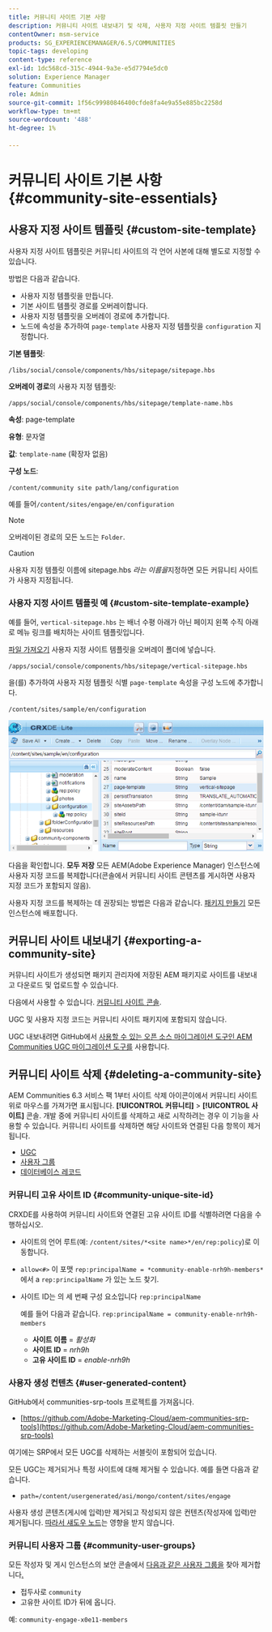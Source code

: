 ```yaml
---
title: 커뮤니티 사이트 기본 사항
description: 커뮤니티 사이트 내보내기 및 삭제, 사용자 지정 사이트 템플릿 만들기
contentOwner: msm-service
products: SG_EXPERIENCEMANAGER/6.5/COMMUNITIES
topic-tags: developing
content-type: reference
exl-id: 1dc568cd-315c-4944-9a3e-e5d7794e5dc0
solution: Experience Manager
feature: Communities
role: Admin
source-git-commit: 1f56c99980846400cfde8fa4e9a55e885bc2258d
workflow-type: tm+mt
source-wordcount: '488'
ht-degree: 1%

---
```


# 커뮤니티 사이트 기본 사항 {#community-site-essentials}

## 사용자 지정 사이트 템플릿 {#custom-site-template}

사용자 지정 사이트 템플릿은 커뮤니티 사이트의 각 언어 사본에 대해 별도로 지정할 수 있습니다.

방법은 다음과 같습니다.

* 사용자 지정 템플릿을 만듭니다.
* 기본 사이트 템플릿 경로를 오버레이합니다.
* 사용자 지정 템플릿을 오버레이 경로에 추가합니다.
* 노드에 속성을 추가하여 `page-template` 사용자 지정 템플릿을 `configuration` 지정합니다.

**기본 템플릿**:

`/libs/social/console/components/hbs/sitepage/sitepage.hbs`

**오버레이 경로**&#x200B;의 사용자 지정 템플릿:

`/apps/social/console/components/hbs/sitepage/template-name.hbs`

**속성**: page-template

**유형**: 문자열

**값**: `template-name` (확장자 없음)

**구성 노드**:

`/content/community site path/lang/configuration`

예를 들어`/content/sites/engage/en/configuration`

>[!NOTE]
>
>오버레이된 경로의 모든 노드는 `Folder`.

>[!CAUTION]
>
>사용자 지정 템플릿 이름에 sitepage.hbs *라는 이름을*&#x200B;지정하면 모든 커뮤니티 사이트가 사용자 지정됩니다.

### 사용자 지정 사이트 템플릿 예 {#custom-site-template-example}

예를 들어, `vertical-sitepage.hbs` 는 배너 수평 아래가 아닌 페이지 왼쪽 수직 아래로 메뉴 링크를 배치하는 사이트 템플릿입니다.

[파일 가져오기](assets/vertical-sitepage.hbs)
사용자 지정 사이트 템플릿을 오버레이 폴더에 넣습니다.

`/apps/social/console/components/hbs/sitepage/vertical-sitepage.hbs`

을(를) 추가하여 사용자 지정 템플릿 식별 `page-template` 속성을 구성 노드에 추가합니다.

`/content/sites/sample/en/configuration`

![crxde-siteconfiguration](assets/crxde-siteconfiguration.png)

다음을 확인합니다. **모두 저장** 모든 AEM(Adobe Experience Manager) 인스턴스에 사용자 지정 코드를 복제합니다(콘솔에서 커뮤니티 사이트 콘텐츠를 게시하면 사용자 지정 코드가 포함되지 않음).

사용자 지정 코드를 복제하는 데 권장되는 방법은 다음과 같습니다. [패키지 만들기](../../help/sites-administering/package-manager.md#creating-a-new-package) 모든 인스턴스에 배포합니다.

## 커뮤니티 사이트 내보내기 {#exporting-a-community-site}

커뮤니티 사이트가 생성되면 패키지 관리자에 저장된 AEM 패키지로 사이트를 내보내고 다운로드 및 업로드할 수 있습니다.

다음에서 사용할 수 있습니다. [커뮤니티 사이트 콘솔](sites-console.md#exporting-the-site).

UGC 및 사용자 지정 코드는 커뮤니티 사이트 패키지에 포함되지 않습니다.

UGC 내보내려면 GitHub에서 [사용할 수 있는 오픈 소스 마이그레이션 도구인 AEM Communities UGC 마이그레이션 도구를](https://github.com/Adobe-Marketing-Cloud/aem-communities-ugc-migration) 사용합니다.

## 커뮤니티 사이트 삭제 {#deleting-a-community-site}

AEM Communities 6.3 서비스 팩 1부터 사이트 삭제 아이콘이에서 커뮤니티 사이트 위로 마우스를 가져가면 표시됩니다. **[!UICONTROL 커뮤니티]** > **[!UICONTROL 사이트]** 콘솔. 개발 중에 커뮤니티 사이트를 삭제하고 새로 시작하려는 경우 이 기능을 사용할 수 있습니다. 커뮤니티 사이트를 삭제하면 해당 사이트와 연결된 다음 항목이 제거됩니다.

* [UGC](#user-generated-content)
* [사용자 그룹](#community-user-groups)
* [데이터베이스 레코드](#database-records)

### 커뮤니티 고유 사이트 ID {#community-unique-site-id}

CRXDE를 사용하여 커뮤니티 사이트와 연결된 고유 사이트 ID를 식별하려면 다음을 수행하십시오.

* 사이트의 언어 루트(예: `/content/sites/*<site name>*/en/rep:policy`)로 이동합니다.

* `allow<#>` 이 포맷 `rep:principalName = *community-enable-nrh9h-members*`에서 a `rep:principalName` 가 있는 노드 찾기.

* 사이트 ID는 의 세 번째 구성 요소입니다 `rep:principalName`

  예를 들어 다음과 같습니다. `rep:principalName = community-enable-nrh9h-members`

   * **사이트 이름** = *활성화*
   * **사이트 ID** = *nrh9h*
   * **고유 사이트 ID** = *enable-nrh9h*

### 사용자 생성 컨텐츠 {#user-generated-content}

GitHub에서 communities-srp-tools 프로젝트를 가져옵니다.

* [https://github.com/Adobe-Marketing-Cloud/aem-communities-srp-tools](https://github.com/Adobe-Marketing-Cloud/aem-communities-srp-tools)

여기에는 SRP에서 모든 UGC를 삭제하는 서블릿이 포함되어 있습니다.

모든 UGC는 제거되거나 특정 사이트에 대해 제거될 수 있습니다. 예를 들면 다음과 같습니다.

* `path=/content/usergenerated/asi/mongo/content/sites/engage`

사용자 생성 콘텐츠(게시에 입력)만 제거되고 작성되지 않은 컨텐츠(작성자에 입력)만 제거됩니다. [따라서 섀도우 노드](srp.md#shadownodes)는 영향을 받지 않습니다.

### 커뮤니티 사용자 그룹 {#community-user-groups}

모든 작성자 및 게시 인스턴스의 보안 콘솔에서 [다음과 같은 사용자 그룹을](users.md) 찾아 제거합니다[.](../../help/sites-administering/security.md)

* 접두사로 `community`
* 고유한 사이트 ID가 뒤에 옵니다.[](#community-unique-site-id)

예: `community-engage-x0e11-members`
